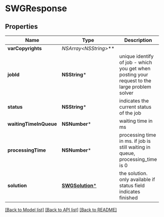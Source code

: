 # SWGResponse

## Properties
Name | Type | Description | Notes
------------ | ------------- | ------------- | -------------
**varCopyrights** | **NSArray&lt;NSString*&gt;*** |  | [optional] 
**jobId** | **NSString*** | unique identify of job - which you get when posting your request to the large problem solver | [optional] 
**status** | **NSString*** | indicates the current status of the job | [optional] 
**waitingTimeInQueue** | **NSNumber*** | waiting time in ms | [optional] 
**processingTime** | **NSNumber*** | processing time in ms. if job is still waiting in queue, processing_time is 0 | [optional] 
**solution** | [**SWGSolution***](SWGSolution.md) | the solution. only available if status field indicates finished | [optional] 

[[Back to Model list]](../README.md#documentation-for-models) [[Back to API list]](../README.md#documentation-for-api-endpoints) [[Back to README]](../README.md)


